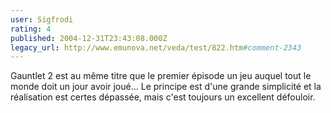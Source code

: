 ```yaml
---
user: Sigfrodi
rating: 4
published: 2004-12-31T23:43:08.000Z
legacy_url: http://www.emunova.net/veda/test/822.htm#comment-2343
---
```

Gauntlet 2 est au même titre que le premier épisode un jeu auquel tout le monde doit un jour avoir joué... Le principe est d'une grande simplicité et la réalisation est certes dépassée, mais c'est toujours un excellent défouloir.